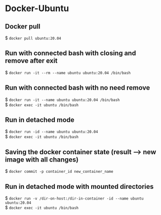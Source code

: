 # Docker-Ubuntu

## Docker pull
$ `docker pull ubuntu:20.04`

## Run with connected bash with closing and remove after exit
$ `docker run -it --rm --name ubuntu ubuntu:20.04 /bin/bash`

## Run with connected bash with no need remove
$ `docker run -it --name ubuntu ubuntu:20.04 /bin/bash`<br>
$ `docker exec -it ubuntu /bin/bash`

## Run in detached mode
$ `docker run -id --name ubuntu ubuntu:20.04`<br>
$ `docker exec -it ubuntu /bin/bash`

## Saving the docker container state (result --> new image with all changes)
$ `docker commit -p container_id new_container_name`

## Run in detached mode with mounted directories
$ `docker run -v /dir-on-host:/dir-in-container -id --name ubuntu ubuntu:20.04`<br>
$ `docker exec -it ubuntu /bin/bash`

